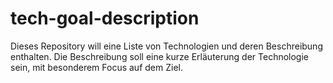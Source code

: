 # tech-goal-description

Dieses Repository will eine Liste von Technologien und deren Beschreibung enthalten. Die Beschreibung soll eine kurze Erläuterung der Technologie sein, mit besonderem Focus auf dem Ziel.